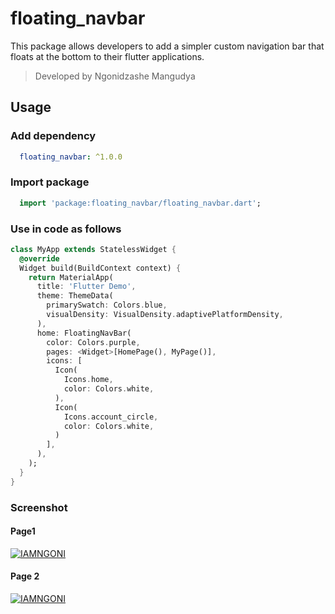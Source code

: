 # floating_navbar

This package allows developers to add a simpler custom navigation bar that floats at the bottom to their flutter applications.

> Developed by Ngonidzashe Mangudya

## Usage
### Add dependency
```yaml
  floating_navbar: ^1.0.0
```

### Import package
```dart
  import 'package:floating_navbar/floating_navbar.dart';
```

### Use in code as follows
```dart
class MyApp extends StatelessWidget {
  @override
  Widget build(BuildContext context) {
    return MaterialApp(
      title: 'Flutter Demo',
      theme: ThemeData(
        primarySwatch: Colors.blue,
        visualDensity: VisualDensity.adaptivePlatformDensity,
      ),
      home: FloatingNavBar(
        color: Colors.purple,
        pages: <Widget>[HomePage(), MyPage()],
        icons: [
          Icon(
            Icons.home,
            color: Colors.white,
          ),
          Icon(
            Icons.account_circle,
            color: Colors.white,
          )
        ],
      ),
    );
  }
}
```

### Screenshot
#### Page1
[![IAMNGONI](https://storage.googleapis.com/file-in.appspot.com/files/Pqb4OH8A1z.png)](https://github.com/iamngoni)
#### Page 2
[![IAMNGONI](https://storage.googleapis.com/file-in.appspot.com/files/yBC2kuJI_h.png)](https://github.com/iamngoni)